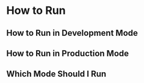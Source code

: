 # How to Run

## How to Run in Development Mode

## How to Run in Production Mode

## Which Mode Should I Run
